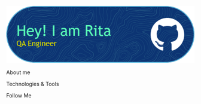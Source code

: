 ![Header](https://github.com/MaraJan/MaraJan/blob/main/assets/github-header-image.png)

About me

Technologies & Tools

Follow Me
